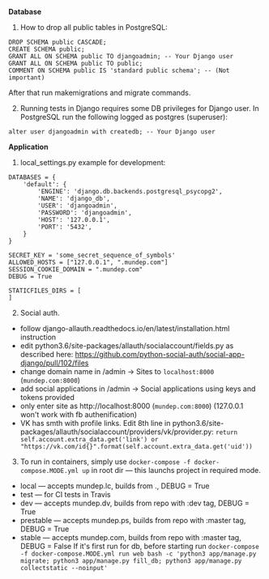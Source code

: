 **Database**
1. How to drop all public tables in PostgreSQL:

```
DROP SCHEMA public CASCADE;
CREATE SCHEMA public;
GRANT ALL ON SCHEMA public TO djangoadmin; -- Your Django user
GRANT ALL ON SCHEMA public TO public;
COMMENT ON SCHEMA public IS 'standard public schema'; -- (Not important)
```
After that run makemigrations and migrate commands.

2. Running tests in Django requires some DB privileges for Django user.
 In PostgreSQL run the following logged as postgres (superuser):
 
 ```alter user djangoadmin with createdb; -- Your Django user```


**Application**
1. local_settings.py example for development:

```
DATABASES = {
    'default': {
        'ENGINE': 'django.db.backends.postgresql_psycopg2',
        'NAME': 'django_db',
        'USER': 'djangoadmin',
        'PASSWORD': 'djangoadmin',
        'HOST': '127.0.0.1',
        'PORT': '5432',
    }
}

SECRET_KEY = 'some_secret_sequence_of_symbols'
ALLOWED_HOSTS = ["127.0.0.1", ".mundep.com"]
SESSION_COOKIE_DOMAIN = ".mundep.com"
DEBUG = True

STATICFILES_DIRS = [
]
```

2. Social auth.
 * follow django-allauth.readthedocs.io/en/latest/installation.html instruction
 * edit python3.6/site-packages/allauth/socialaccount/fields.py as described here: https://github.com/python-social-auth/social-app-django/pull/102/files
 * change domain name in /admin -> Sites to `localhost:8000` (`mundep.com:8000`)
 * add social applications in /admin -> Social applications using keys and tokens provided
 * only enter site as http://localhost:8000 (`mundep.com:8000`) (127.0.0.1 won't work with fb authenification)
 * VK has smth with profile links. Edit 8th line in python3.6/site-packages/allauth/socialaccount/providers/vk/provider.py: `return self.account.extra_data.get('link') or "https://vk.com/id{}".format(self.account.extra_data.get('uid'))`

3. To run in containers, simply use `docker-compose -f docker-compose.MODE.yml up` in root dir — this launchs project in required mode.
 * local — accepts mundep.lc, builds from ., DEBUG = True
 * test — for CI tests in Travis
 * dev — accepts mundep.dv, builds from repo with :dev tag, DEBUG = True
 * prestable — accepts mundep.ps, builds from repo with :master tag, DEBUG = True
 * stable — accepts mundep.com, builds from repo with :master tag, DEBUG = False
If it's first run for db, before starting run `docker-compose -f docker-compose.MODE.yml run web bash -c 'python3 app/manage.py migrate; python3 app/manage.py fill_db; python3 app/manage.py collectstatic --noinput'`